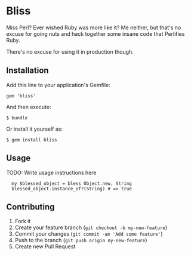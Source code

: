 # Bliss

Miss Perl? Ever wished Ruby was more like it? Me neither, but that's no excuse for going nuts and hack together some insane code that Perlifies Ruby.

There's no excuse for using it in production though.

## Installation

Add this line to your application's Gemfile:

    gem 'bliss'

And then execute:

    $ bundle

Or install it yourself as:

    $ gem install bliss

## Usage

TODO: Write usage instructions here

```
  my $blessed_object = bless Object.new, String
  blessed_object.instance_of?(String) # => true
```

## Contributing

1. Fork it
2. Create your feature branch (`git checkout -b my-new-feature`)
3. Commit your changes (`git commit -am 'Add some feature'`)
4. Push to the branch (`git push origin my-new-feature`)
5. Create new Pull Request
